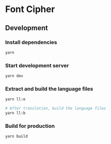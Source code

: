 # Font Cipher

## Development

### Install dependencies

```bash
yarn
```

### Start development server

```bash
yarn dev
```

### Extract and build the language files

```bash
yarn ll:e

# After translation, build the language files
yarn ll:b
```

### Build for production

```bash
yarn build
```
